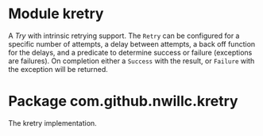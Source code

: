 # Module kretry

A _Try_ with intrinsic retrying support. The `Retry` can be configured for a specific number of
attempts, a delay between attempts, a back off function for the delays, and a predicate to determine
success or failure (exceptions are failures). On completion either a `Success` with the result,
or `Failure` with the exception will be returned.

# Package com.github.nwillc.kretry

The kretry implementation.
